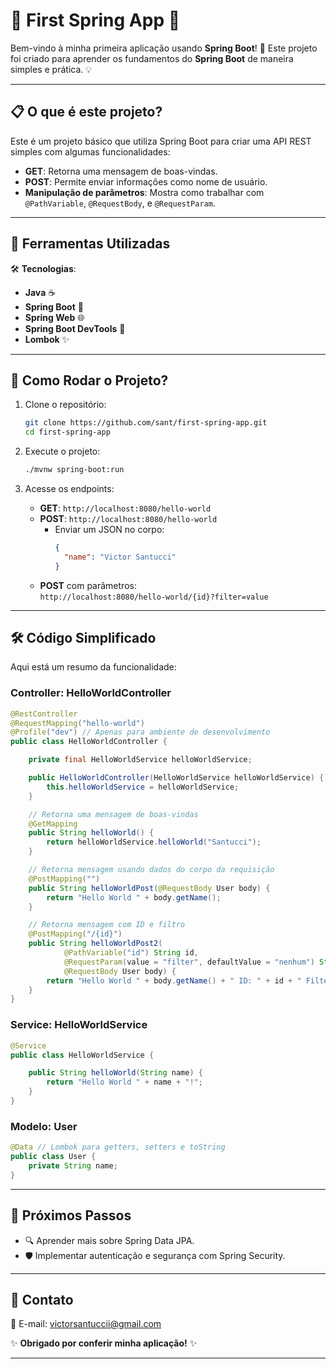 # 🌱 **First Spring App** 🚀

Bem-vindo à minha primeira aplicação usando **Spring Boot**! 🎉 Este projeto foi criado para aprender os fundamentos do **Spring Boot** de maneira simples e prática. 💡

---

## 📋 **O que é este projeto?**

Este é um projeto básico que utiliza Spring Boot para criar uma API REST simples com algumas funcionalidades:

- **GET**: Retorna uma mensagem de boas-vindas.  
- **POST**: Permite enviar informações como nome de usuário.  
- **Manipulação de parâmetros**: Mostra como trabalhar com `@PathVariable`, `@RequestBody`, e `@RequestParam`.

---

## 🔧 **Ferramentas Utilizadas**

🛠️ **Tecnologias**:
- **Java** ☕  
- **Spring Boot** 🌟  
- **Spring Web** 🌐  
- **Spring Boot DevTools** 🚀  
- **Lombok** ✨

---

## 🚀 **Como Rodar o Projeto?**

1. Clone o repositório:  
   ```bash
   git clone https://github.com/sant/first-spring-app.git
   cd first-spring-app
   ```

2. Execute o projeto:  
   ```bash
   ./mvnw spring-boot:run
   ```

3. Acesse os endpoints:  
   - **GET**: `http://localhost:8080/hello-world`  
   - **POST**: `http://localhost:8080/hello-world`  
     - Enviar um JSON no corpo:  
       ```json
       {
         "name": "Victor Santucci"
       }
       ```  
   - **POST** com parâmetros:  
     `http://localhost:8080/hello-world/{id}?filter=value`  

---

## 🛠️ **Código Simplificado**

Aqui está um resumo da funcionalidade:

### **Controller: HelloWorldController**

```java
@RestController
@RequestMapping("hello-world")
@Profile("dev") // Apenas para ambiente de desenvolvimento
public class HelloWorldController {

    private final HelloWorldService helloWorldService;

    public HelloWorldController(HelloWorldService helloWorldService) {
        this.helloWorldService = helloWorldService;
    }

    // Retorna uma mensagem de boas-vindas
    @GetMapping
    public String helloWorld() {
        return helloWorldService.helloWorld("Santucci");
    }

    // Retorna mensagem usando dados do corpo da requisição
    @PostMapping("")
    public String helloWorldPost(@RequestBody User body) {
        return "Hello World " + body.getName();
    }

    // Retorna mensagem com ID e filtro
    @PostMapping("/{id}")
    public String helloWorldPost2(
            @PathVariable("id") String id,
            @RequestParam(value = "filter", defaultValue = "nenhum") String filter,
            @RequestBody User body) {
        return "Hello World " + body.getName() + " ID: " + id + " Filter: " + filter;
    }
}
```

### **Service: HelloWorldService**

```java
@Service
public class HelloWorldService {

    public String helloWorld(String name) {
        return "Hello World " + name + "!";
    }
}
```

### **Modelo: User**

```java
@Data // Lombok para getters, setters e toString
public class User {
    private String name;
}
```

---

## 🧩 **Próximos Passos**

- 🔍 Aprender mais sobre Spring Data JPA.  
- 🛡️ Implementar autenticação e segurança com Spring Security.  

---

## 💬 **Contato**

📧 E-mail: victorsantuccii@gmail.com  

✨ **Obrigado por conferir minha aplicação!** ✨

---
